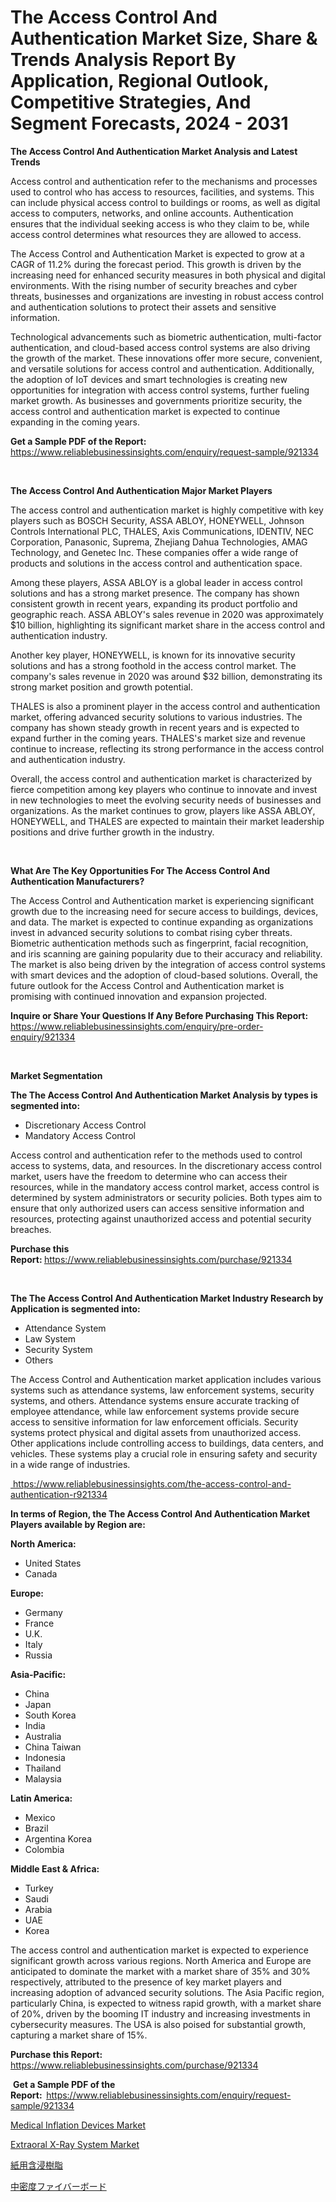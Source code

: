 <p><h1>The Access Control And Authentication Market Size, Share & Trends Analysis Report By Application, Regional Outlook, Competitive Strategies, And Segment Forecasts, 2024 - 2031</h1></p><p><strong>The Access Control And Authentication Market Analysis and Latest Trends</strong></p>
<p><p>Access control and authentication refer to the mechanisms and processes used to control who has access to resources, facilities, and systems. This can include physical access control to buildings or rooms, as well as digital access to computers, networks, and online accounts. Authentication ensures that the individual seeking access is who they claim to be, while access control determines what resources they are allowed to access.</p><p>The Access Control and Authentication Market is expected to grow at a CAGR of 11.2% during the forecast period. This growth is driven by the increasing need for enhanced security measures in both physical and digital environments. With the rising number of security breaches and cyber threats, businesses and organizations are investing in robust access control and authentication solutions to protect their assets and sensitive information.</p><p>Technological advancements such as biometric authentication, multi-factor authentication, and cloud-based access control systems are also driving the growth of the market. These innovations offer more secure, convenient, and versatile solutions for access control and authentication. Additionally, the adoption of IoT devices and smart technologies is creating new opportunities for integration with access control systems, further fueling market growth. As businesses and governments prioritize security, the access control and authentication market is expected to continue expanding in the coming years.</p></p>
<p><strong>Get a Sample PDF of the Report:&nbsp;</strong> <a href="https://www.reliablebusinessinsights.com/enquiry/request-sample/921334">https://www.reliablebusinessinsights.com/enquiry/request-sample/921334</a></p>
<p>&nbsp;</p>
<p><strong>The Access Control And Authentication Major Market Players</strong></p>
<p><p>The access control and authentication market is highly competitive with key players such as BOSCH Security, ASSA ABLOY, HONEYWELL, Johnson Controls International PLC, THALES, Axis Communications, IDENTIV, NEC Corporation, Panasonic, Suprema, Zhejiang Dahua Technologies, AMAG Technology, and Genetec Inc. These companies offer a wide range of products and solutions in the access control and authentication space.</p><p>Among these players, ASSA ABLOY is a global leader in access control solutions and has a strong market presence. The company has shown consistent growth in recent years, expanding its product portfolio and geographic reach. ASSA ABLOY's sales revenue in 2020 was approximately $10 billion, highlighting its significant market share in the access control and authentication industry.</p><p>Another key player, HONEYWELL, is known for its innovative security solutions and has a strong foothold in the access control market. The company's sales revenue in 2020 was around $32 billion, demonstrating its strong market position and growth potential.</p><p>THALES is also a prominent player in the access control and authentication market, offering advanced security solutions to various industries. The company has shown steady growth in recent years and is expected to expand further in the coming years. THALES's market size and revenue continue to increase, reflecting its strong performance in the access control and authentication industry.</p><p>Overall, the access control and authentication market is characterized by fierce competition among key players who continue to innovate and invest in new technologies to meet the evolving security needs of businesses and organizations. As the market continues to grow, players like ASSA ABLOY, HONEYWELL, and THALES are expected to maintain their market leadership positions and drive further growth in the industry.</p></p>
<p>&nbsp;</p>
<p><strong>What Are The Key Opportunities For The Access Control And Authentication Manufacturers?</strong></p>
<p><p>The Access Control and Authentication market is experiencing significant growth due to the increasing need for secure access to buildings, devices, and data. The market is expected to continue expanding as organizations invest in advanced security solutions to combat rising cyber threats. Biometric authentication methods such as fingerprint, facial recognition, and iris scanning are gaining popularity due to their accuracy and reliability. The market is also being driven by the integration of access control systems with smart devices and the adoption of cloud-based solutions. Overall, the future outlook for the Access Control and Authentication market is promising with continued innovation and expansion projected.</p></p>
<p><strong>Inquire or Share Your Questions If Any Before Purchasing This Report:</strong> <a href="https://www.reliablebusinessinsights.com/enquiry/pre-order-enquiry/921334">https://www.reliablebusinessinsights.com/enquiry/pre-order-enquiry/921334</a></p>
<p>&nbsp;</p>
<p><strong>Market Segmentation</strong></p>
<p><strong>The The Access Control And Authentication Market Analysis by types is segmented into:</strong></p>
<p><ul><li>Discretionary Access Control</li><li>Mandatory Access Control</li></ul></p>
<p><p>Access control and authentication refer to the methods used to control access to systems, data, and resources. In the discretionary access control market, users have the freedom to determine who can access their resources, while in the mandatory access control market, access control is determined by system administrators or security policies. Both types aim to ensure that only authorized users can access sensitive information and resources, protecting against unauthorized access and potential security breaches.</p></p>
<p><strong>Purchase this Report:&nbsp;</strong><a href="https://www.reliablebusinessinsights.com/purchase/921334">https://www.reliablebusinessinsights.com/purchase/921334</a></p>
<p>&nbsp;</p>
<p><strong>The The Access Control And Authentication Market Industry Research by Application is segmented into:</strong></p>
<p><ul><li>Attendance System</li><li>Law System</li><li>Security System</li><li>Others</li></ul></p>
<p><p>The Access Control and Authentication market application includes various systems such as attendance systems, law enforcement systems, security systems, and others. Attendance systems ensure accurate tracking of employee attendance, while law enforcement systems provide secure access to sensitive information for law enforcement officials. Security systems protect physical and digital assets from unauthorized access. Other applications include controlling access to buildings, data centers, and vehicles. These systems play a crucial role in ensuring safety and security in a wide range of industries.</p></p>
<p><a href="https://www.reliablebusinessinsights.com/the-access-control-and-authentication-r921334">&nbsp;https://www.reliablebusinessinsights.com/the-access-control-and-authentication-r921334</a></p>
<p><strong>In terms of Region, the The Access Control And Authentication Market Players available by Region are:</strong></p>
<p>
    <p> <strong> North America: </strong>
        <ul>
            <li>United States</li>
            <li>Canada</li>
        </ul>
        </p> 
    <p> <strong> Europe: </strong>
        <ul>
            <li>Germany</li>
            <li>France</li>
            <li>U.K.</li>
            <li>Italy</li>
            <li>Russia</li>
        </ul>
        </p> 
    <p> <strong> Asia-Pacific: </strong>
        <ul>
            <li>China</li>
            <li>Japan</li>
            <li>South Korea</li>
            <li>India</li>
            <li>Australia</li>
            <li>China Taiwan</li>
            <li>Indonesia</li>
            <li>Thailand</li>
            <li>Malaysia</li>
        </ul>
        </p> 
    <p> <strong> Latin America: </strong>
        <ul>
            <li>Mexico</li>
            <li>Brazil</li>
            <li>Argentina Korea</li>
            <li>Colombia</li>
        </ul>
        </p> 
    <p> <strong> Middle East & Africa: </strong>
        <ul>
            <li>Turkey</li>
            <li>Saudi</li>
            <li>Arabia</li>
            <li>UAE</li>
            <li>Korea</li>
        </ul>
    </p>
    </p>
<p><p>The access control and authentication market is expected to experience significant growth across various regions. North America and Europe are anticipated to dominate the market with a market share of 35% and 30% respectively, attributed to the presence of key market players and increasing adoption of advanced security solutions. The Asia Pacific region, particularly China, is expected to witness rapid growth, with a market share of 20%, driven by the booming IT industry and increasing investments in cybersecurity measures. The USA is also poised for substantial growth, capturing a market share of 15%.</p></p>
<p><strong>Purchase this Report: </strong><a href="https://www.reliablebusinessinsights.com/purchase/921334">https://www.reliablebusinessinsights.com/purchase/921334</a></p>
<p>&nbsp;<strong>Get a Sample PDF of the Report:&nbsp;&nbsp;</strong><a href="https://www.reliablebusinessinsights.com/enquiry/request-sample/921334">https://www.reliablebusinessinsights.com/enquiry/request-sample/921334</a></p>
<p><strong></strong></p>
<p><p><a href="https://github.com/WillieWoodard/Market-Research-Report-List-5/blob/main/medical-inflation-devices-market.md">Medical Inflation Devices Market</a></p><p><a href="https://github.com/mabenkhyari11/Market-Research-Report-List-1/blob/main/extraoral-x-ray-system-market.md">Extraoral X-Ray System Market</a></p><p><a href="https://github.com/KenyonJohns/Market-Research-Report-List-1/blob/main/1594734175161.md">紙用含浸樹脂</a></p><p><a href="https://github.com/CieloStamm/Market-Research-Report-List-1/blob/main/1418267175160.md">中密度ファイバーボード</a></p></p>
